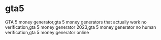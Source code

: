 # gta5
GTA 5 money generator,gta 5 money generators that actually work no verification,gta 5 money generator 2023,gta 5 money generator no human verification,gta 5 money generator online
